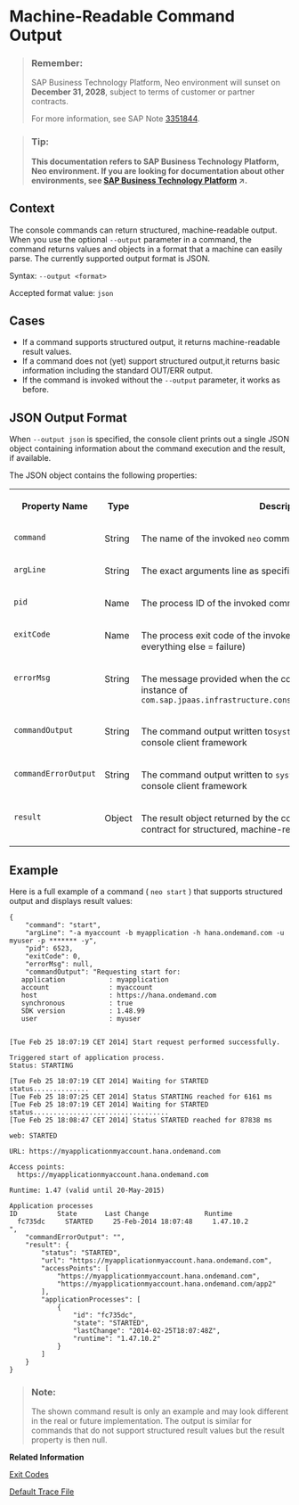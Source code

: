 <!-- loiob35e1e92ceb647daac49098b828dac92 -->

# Machine-Readable Command Output

> ### Remember:  
> SAP Business Technology Platform, Neo environment will sunset on **December 31, 2028**, subject to terms of customer or partner contracts.
> 
> For more information, see SAP Note [3351844](https://me.sap.com/notes/3351844).

> ### Tip:  
> **This documentation refers to SAP Business Technology Platform, Neo environment. If you are looking for documentation about other environments, see [SAP Business Technology Platform](https://help.sap.com/viewer/65de2977205c403bbc107264b8eccf4b/Cloud/en-US/6a2c1ab5a31b4ed9a2ce17a5329e1dd8.html "SAP Business Technology Platform (SAP BTP) is an integrated offering comprised of four technology portfolios: database and data management, application development and integration, analytics, and intelligent technologies. The platform offers users the ability to turn data into business value, compose end-to-end business processes, and build and extend SAP applications quickly.") :arrow_upper_right:.**



## Context

The console commands can return structured, machine-readable output. When you use the optional `--output` parameter in a command, the command returns values and objects in a format that a machine can easily parse. The currently supported output format is JSON.

Syntax: `--output <format>` 

Accepted format value: `json`



## Cases

-   If a command supports structured output, it returns machine-readable result values.
-   If a command does not \(yet\) support structured output,it returns basic information including the standard OUT/ERR output.
-   If the command is invoked without the `--output` parameter, it works as before.



## JSON Output Format

When `--output json` is specified, the console client prints out a single JSON object containing information about the command execution and the result, if available.

The JSON object contains the following properties:


<table>
<tr>
<th valign="top">

Property Name

</th>
<th valign="top">

Type

</th>
<th valign="top">

Description

</th>
</tr>
<tr>
<td valign="top">

`command`

</td>
<td valign="top">

String

</td>
<td valign="top">

The name of the invoked `neo` command

</td>
</tr>
<tr>
<td valign="top">

`argLine`

</td>
<td valign="top">

String

</td>
<td valign="top">

The exact arguments line as specified by the calling script

</td>
</tr>
<tr>
<td valign="top">

`pid`

</td>
<td valign="top">

Name

</td>
<td valign="top">

The process ID of the invoked command

</td>
</tr>
<tr>
<td valign="top">

`exitCode`

</td>
<td valign="top">

Name

</td>
<td valign="top">

The process exit code of the invoked command \( `0` = successful, everything else = failure\)

</td>
</tr>
<tr>
<td valign="top">

`errorMsg`

</td>
<td valign="top">

String

</td>
<td valign="top">

The message provided when the command implementation throws instance of `com.sap.jpaas.infrastructure.console.exception.CommandException`

</td>
</tr>
<tr>
<td valign="top">

`commandOutput`

</td>
<td valign="top">

String

</td>
<td valign="top">

The command output written to`system.out` and captured by the console client framework

</td>
</tr>
<tr>
<td valign="top">

`commandErrorOutput`

</td>
<td valign="top">

String

</td>
<td valign="top">

The command output written to `system.err` and captured by the console client framework

</td>
</tr>
<tr>
<td valign="top">

`result`

</td>
<td valign="top">

Object

</td>
<td valign="top">

The result object returned by the command following the new contract for structured, machine-readable output

</td>
</tr>
</table>



## Example

Here is a full example of a command \( `neo start` \) that supports structured output and displays result values:

```
{
    "command": "start",
    "argLine": "-a myaccount -b myapplication -h hana.ondemand.com -u myuser -p ******* -y",
    "pid": 6523,
    "exitCode": 0,
    "errorMsg": null,
    "commandOutput": "Requesting start for:
   application           : myapplication
   account               : myaccount
   host                  : https://hana.ondemand.com
   synchronous           : true
   SDK version           : 1.48.99
   user                  : myuser
 
 
[Tue Feb 25 18:07:19 CET 2014] Start request performed successfully.
 
Triggered start of application process.
Status: STARTING
 
[Tue Feb 25 18:07:19 CET 2014] Waiting for STARTED status..............
[Tue Feb 25 18:07:25 CET 2014] Status STARTING reached for 6161 ms
[Tue Feb 25 18:07:19 CET 2014] Waiting for STARTED status..................................
[Tue Feb 25 18:08:47 CET 2014] Status STARTED reached for 87838 ms
 
web: STARTED
 
URL: https://myapplicationmyaccount.hana.ondemand.com
 
Access points:
  https://myapplicationmyaccount.hana.ondemand.com
 
Runtime: 1.47 (valid until 20-May-2015)
 
Application processes
ID          State       Last Change              Runtime
  fc735dc     STARTED     25-Feb-2014 18:07:48     1.47.10.2
",
    "commandErrorOutput": "",
    "result": {
        "status": "STARTED",
        "url": "https://myapplicationmyaccount.hana.ondemand.com",
        "accessPoints": [
            "https://myapplicationmyaccount.hana.ondemand.com",
            "https://myapplicationmyaccount.hana.ondemand.com/app2"
        ],
        "applicationProcesses": [
            {
                "id": "fc735dc",
                "state": "STARTED",
                "lastChange": "2014-02-25T18:07:48Z",
                "runtime": "1.47.10.2"
            }
        ]
    }
}
```

> ### Note:  
> The shown command result is only an example and may look different in the real or future implementation. The output is similar for commands that do not support structured result values but the result property is then null.

**Related Information**  


[Exit Codes](https://help.sap.com/viewer/ea72206b834e4ace9cd834feed6c0e09/Cloud/en-US/7886796eb9b9419fa6cecf1d215c38d8.html)

[Default Trace File](https://help.sap.com/viewer/ea72206b834e4ace9cd834feed6c0e09/Cloud/en-US/1b651b3aa5f54538a8f452f6fda0f5c3.html)

